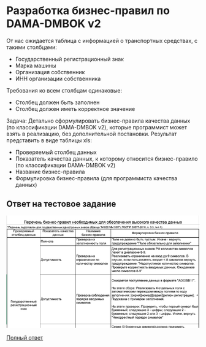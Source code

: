 # Разработка бизнес-правил по DAMA-DMBOK v2

От нас ожидается таблица с информацией о транспортных средствах, с такими столбцами:
- Государственный регистрационный знак
- Марка машины
- Организация собственник
- ИНН организации собственника

Требования ко всем столбцам одинаковые:
- Столбец должен быть заполнен
- Столбец должен иметь корректное значение

Задача: Детально сформулировать бизнес-правила качества данных (по классификации DAMA-DMBOK v2), которые программист может взять в реализацию, без дополнительной постановки. Результат представить в виде таблицы xls:
- Проверяемый столбец данных
- Показатель качества данных, к которому относится бизнес-правило (по классификации DAMA-DMBOK v2)
- Название бизнес-правила
- Формулировка бизнес-правила (для программиста качества данных)

## Ответ на тестовое задание

![br](pics/br.png)

[Полный ответ](Бизнес-правила.xlsx)

